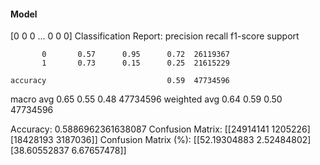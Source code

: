 #### Model
[0 0 0 ... 0 0 0]
Classification Report:
              precision    recall  f1-score   support

           0       0.57      0.95      0.72  26119367
           1       0.73      0.15      0.25  21615229

    accuracy                           0.59  47734596
   macro avg       0.65      0.55      0.48  47734596
weighted avg       0.64      0.59      0.50  47734596

Accuracy: 0.5886962361638087
Confusion Matrix:
[[24914141  1205226]
 [18428193  3187036]]
Confusion Matrix (%):
[[52.19304883  2.52484802]
 [38.60552837  6.67657478]]
